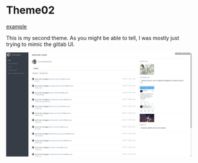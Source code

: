 Theme02
=======
[example](http://asonix-dev.tumblr.com/)


This is my second theme. As you might be able to tell, I was mostly just trying to mimic the gitlab UI.

![theme02-1.png](https://raw.githubusercontent.com/asonix/tumblr-themes/master/theme02/theme02-1.png)

